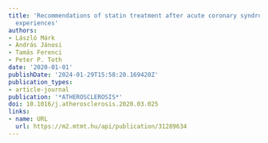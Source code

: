 ```yaml
---
title: 'Recommendations of statin treatment after acute coronary syndrome: Hungarian
  experiences'
authors:
- László Márk
- András Jánosi
- Tamás Ferenci
- Peter P. Toth
date: '2020-01-01'
publishDate: '2024-01-29T15:58:20.169420Z'
publication_types:
- article-journal
publication: '*ATHEROSCLEROSIS*'
doi: 10.1016/j.atherosclerosis.2020.03.025
links:
- name: URL
  url: https://m2.mtmt.hu/api/publication/31289634
---
```

